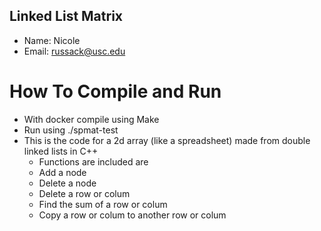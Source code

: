 ## Linked List Matrix
- Name: Nicole
- Email: russack@usc.edu
  
# How To Compile and Run
- With docker compile using Make
- Run using ./spmat-test
- This is the code for a 2d array (like a spreadsheet) made from double linked lists in C++
  - Functions are included are
  - Add a node
  - Delete a node
  - Delete a row or colum
  - Find the sum of a row or colum
  - Copy a row or colum to another row or colum
 
